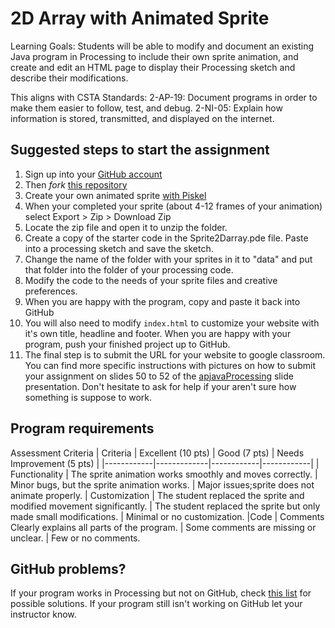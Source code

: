 2D Array with Animated Sprite 
=========
Learning Goals: 
Students will be able to modify and document an existing Java program in Processing to include their own sprite animation, and create and edit an HTML page to display their Processing sketch and describe their modifications.

This aligns with CSTA Standards:
2-AP-19: Document programs in order to make them easier to follow, test, and debug.
2-NI-05: Explain how information is stored, transmitted, and displayed on the internet.

Suggested steps to start the assignment
------------------------------------------
1. Sign up into your [GitHub account](https://github.com)
2. Then *fork* [this repository](https://github.com/ATC-APCSA/Lightning) 
3. Create your own animated sprite [with Piskel](https://www.piskelapp.com/)
4. When your completed your sprite (about 4-12 frames of your animation) select Export > Zip > Download Zip
5. Locate the zip file and open it to unzip the folder.
6. Create a copy of the starter code in the Sprite2Darray.pde file. Paste into a processing sketch and save the sketch.
7. Change the name of the folder with your sprites in it to "data" and put that folder into the folder of your processing code. 
8. Modify the code to the needs of your sprite files and creative preferences. 
9. When you are happy with the program, copy and paste it back into GitHub
10. You will also need to modify `index.html` to customize your website with it's own title, headline and footer. When you are happy with your program, push your finished project up to GitHub.
11. The final step is to submit the URL for your website to google classroom. You can find more specific instructions with pictures on how to submit your assignment on slides 50 to 52 of the [apjavaProcessing](https://docs.google.com/presentation/d/1sqbareaFmF9fMcp0XOl3hRO6hAlrU5WIaj4V-Kd3eDI/edit?usp=sharing) slide presentation. Don't hesitate to ask for help if your aren't sure how something is suppose to work.  


Program requirements
-----------------------
Assessment Criteria
| Criteria |	Excellent (10 pts) | Good (7 pts)	| Needs Improvement (5 pts) |
|------------|-------------|------------|------------|
| Functionality |	The sprite animation works smoothly and moves correctly. | Minor bugs, but the sprite animation works. | Major issues;sprite does not animate properly.
| Customization	| The student replaced the sprite and modified movement significantly. | The student replaced the sprite but only made small modifications. | Minimal or no customization.
|Code | Comments	Clearly explains all parts of the program. | Some comments are missing or unclear. | Few or no comments.


GitHub problems?
----------------
If your program works in Processing but not on GitHub, check [this list](https://github.com/APCSLowell/WebDebugging/blob/master/README.md#help-my-program-runs-in-processing-but-not-on-github) for possible solutions. If your program still isn't working on GitHub let your instructor know.
